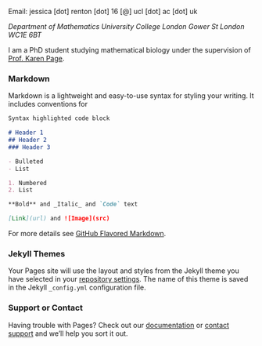 Email: jessica \[dot\] renton \[dot\] 16 \[@\] ucl \[dot\] ac \[dot\] uk

_Department of Mathematics_
_University College London_
_Gower St_
_London WC1E 6BT_

I am a PhD student studying mathematical biology under the supervision of [Prof. Karen Page](https://www.ucl.ac.uk/~ucackmp/).

### Markdown

Markdown is a lightweight and easy-to-use syntax for styling your writing. It includes conventions for

```markdown
Syntax highlighted code block

# Header 1
## Header 2
### Header 3

- Bulleted
- List

1. Numbered
2. List

**Bold** and _Italic_ and `Code` text

[Link](url) and ![Image](src)
```

For more details see [GitHub Flavored Markdown](https://guides.github.com/features/mastering-markdown/).

### Jekyll Themes

Your Pages site will use the layout and styles from the Jekyll theme you have selected in your [repository settings](https://github.com/jessiesrr/jessiesrr.github.io/settings). The name of this theme is saved in the Jekyll `_config.yml` configuration file.

### Support or Contact

Having trouble with Pages? Check out our [documentation](https://help.github.com/categories/github-pages-basics/) or [contact support](https://github.com/contact) and we’ll help you sort it out.
